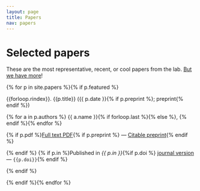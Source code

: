 ```yaml
---
layout: page
title: Papers
nav: papers
---
```


# Selected papers

These are the most representative, recent, or cool papers from the lab. [But we have more](/allpapers/)!

{% for p in site.papers %}{% if p.featured %}<div class="bibitem">
{{forloop.rindex}}. <span class="title">{{p.title}}</span> ({{ p.date }}{% if p.preprint %}; preprint{% endif %})<p /><span class="authors">{% for a in p.authors %}
<span class="author {{a.type}}">{{ a.name }}</span>{% if forloop.last %}{% else %}, {% endif %}{% endfor %}</span><p />
{% if p.pdf %}<span class="fulltext"><a href="/pdf/{{p.pdf}}" title="{{p.title}}">Full text PDF</a>{% if p.preprint %} &mdash; <a href="http://dx.doi.org/{{p.doi}}">Citable preprint</a>{% endif %}</span><p />{% endif %}
{% if p.in %}Published in <em>{{ p.in }}</em>{%if p.doi %} <a href="http://dx.doi.org/{{p.doi}}">journal version</a> &mdash; <code>{{p.doi}}</code>{% endif %}<p />{% endif %}</div>{% endif %}{% endfor %}
